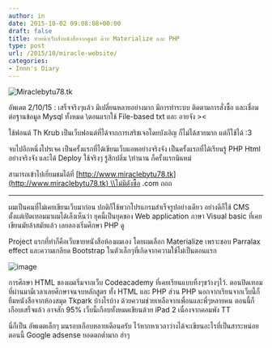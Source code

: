 ```yaml
---
author: in
date: 2015-10-02 09:08:08+00:00
draft: false
title: ทำหน้าเว็บสั่งหนังสือจากศูนย์ ด้วย Materialize และ PHP
type: post
url: /2015/10/miracle-website/
categories:
- Innn's Diary
---
```


![Miraclebytu78.tk](https://www.innnblog.com/wp-content/uploads/2015/07/Screen-Shot-2558-10-02-at-8.52.02-PM-1-1024x519.jpg)


อัพเดต 2/10/15 : เสร็จจริงๆแล้ว มีเปลี่ยนหลายอย่างมาก มีการทำระบบ ติดตามการสั่งซื้อ และเชื่อมต่อฐานข้อมูล Mysql ทั้งหมด \\ตอนแรกใช้ File-based txt และ อายจัง ><

ใช้ฟอนต์ Th Krub เป็นเว็บฟอนต์ที่ได้จากการเสริชเจอโดยบังเอิญ ก็ไม่ได้สวยมาก แต่ก็ใช้ได้ :3

จบไปอีกหนึ่งโปรเจค เป็นครั้งแรกที่ได้เขียนเว็บแอพอย่างจริงจัง เป็นครั้งแรกที่ได้เรียนรู้ PHP Html อย่างจริงจัง และได้ Deploy ใช้จริงๆ รู้สึกปลิ่ม \\ทำนาน ก็ครั้งแรกนิแหม่

สามารถเข้าไปเยี่ยมชมได้ที่ [http://www.miraclebytu78.tk](http://www.miraclebytu78.tk) \\ไม่มีตังซื้อ .com ถถถ


---


ผมเป็นคนที่ไม่เคยเขียนเว็บมาก่อน ปกติก็ใช้พวกโปรแกรมสำเร็จรูปอย่างเดียว อย่างดีก็ใช้ CMS ตั้งแต่เปิดเทอมมาผมได้เล็งเห็นว่า ยุคนี้เป็นยุคของ Web application ภาษา Visual basic ที่เคยเขียนมัยล้าสมัยแล้ว เลยลองเริ่มศึกษา PHP ดู



Project แรกที่ทำก็คือเว็บขายหนังสือห้องผมเอง โดยผมเลือก Materialize เพราะชอบ Parralax effect และความเกลียด Bootstrap ในตัวเล็กๆที่เกิดจากความใช้ไม่เป็นตอนแรก

![image](https://www.innnblog.com/wp-content/uploads/2015/07/image-1024x666.jpg)

การศึกษา HTML ของผมเริ่มจากเว็บ Codeacademy ที่เคยเรียนแบบทิ้งๆขว้างๆไว้. ตอนปิดเทอมที่ผ่านมามีเวลาเลยศึกษาจนจบหลักสูตร ทั้ง HTML และ PHP ส่วน PHP นอกจากเรียนจากเว็บนี้ก็ยืมหนังสือจากห้องสมุด Tkpark บ้างไรบ้าง
ด้วยความช่วยเหลือจากเพื่อนและพี่ๆหลายคน ตอนนี้ก็เกือบเสร็จแล้ว อาจสัก 95% เว็บนี้เกือบทั้งหมดเขียนด้วย iPad 2 เนื่องจากคอมพัง TT

นี่ก็เป็น อัพเดตเล็กๆ มนรอบเกือบหลายเดือนครับ ไว้หากหาเวลาว่างได้จะเขียนอะไรที่เป็นสาระหน่อย ตอนนี้ Google adsense ยอดตกต่ำมาก ฮ่าๆ


